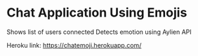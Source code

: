 # Chat Application Using Emojis
Shows list of users connected
Detects emotion using Aylien API

Heroku link: https://chatemoji.herokuapp.com/

